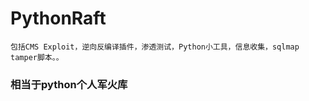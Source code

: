 # PythonRaft
    
    包括CMS Exploit，逆向反编译插件，渗透测试，Python小工具，信息收集，sqlmap tamper脚本。。
    
### 相当于python个人军火库

    
